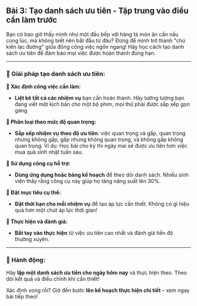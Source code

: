 ## Bài 3: Tạo danh sách ưu tiên - Tập trung vào điều cần làm trước

Bạn có bao giờ thấy mình như một đầu bếp với hàng tá món ăn cần nấu cùng lúc, mà không biết nên bắt đầu từ đâu? Đừng để mình trở thành "chú kiến lạc đường" giữa đống công việc ngổn ngang! Hãy học cách tạo danh sách ưu tiên để đảm bảo mọi việc được hoàn thành đúng hạn.

---

### 📌 Giải pháp tạo danh sách ưu tiên:

**🔹 Xác định công việc cần làm:**
- **Liệt kê tất cả các nhiệm vụ** bạn cần hoàn thành. Hãy tưởng tượng bạn đang viết một kịch bản cho một bộ phim, mọi thứ phải được sắp xếp gọn gàng.

**🔹 Phân loại theo mức độ quan trọng:**
- **Sắp xếp nhiệm vụ theo độ ưu tiên**: việc quan trọng và gấp, quan trọng nhưng không gấp, gấp nhưng không quan trọng, và không gấp không quan trọng. Ví dụ: Học bài cho kỳ thi ngày mai sẽ được ưu tiên hơn việc mua quà sinh nhật tuần sau.

**🔹 Sử dụng công cụ hỗ trợ:**
- **Dùng ứng dụng hoặc bảng kế hoạch** để theo dõi danh sách. Nhiều sinh viên thấy rằng công cụ này giúp họ tăng năng suất lên 30%.

**🔹 Đặt mục tiêu cụ thể:**
- **Đặt thời hạn cho mỗi nhiệm vụ** để tạo áp lực cần thiết. Không có gì hiệu quả hơn một chút áp lực thời gian!

**🔹 Thực hiện và đánh giá:**
- **Bắt tay vào thực hiện** từ việc ưu tiên cao nhất và đánh giá tiến độ thường xuyên.

---

### 🚀 Hành động:

Hãy **lập một danh sách ưu tiên cho ngày hôm nay** và thực hiện theo. Theo dõi kết quả và điều chỉnh khi cần thiết!

Xác định xong rồi? Giờ đến bước **lên kế hoạch thực hiện chi tiết** – xem ngay bài tiếp theo!
